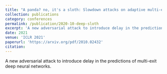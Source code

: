 ```yaml
---
title: "A panda? no, it's a sloth: Slowdown attacks on adaptive multi-exit neural network inference"
collection: publications
category: conferences
permalink: /publication/2020-10-deep-sloth
excerpt: 'A new adversarial attack to introduce delay in the predictions of multi-exit deep neural networks.'
date: 2021
venue: 'ICLR 2021'
paperurl: 'https://arxiv.org/pdf/2010.02432'
citation: 
---
```


A new adversarial attack to introduce delay in the predictions of multi-exit deep neural networks.

